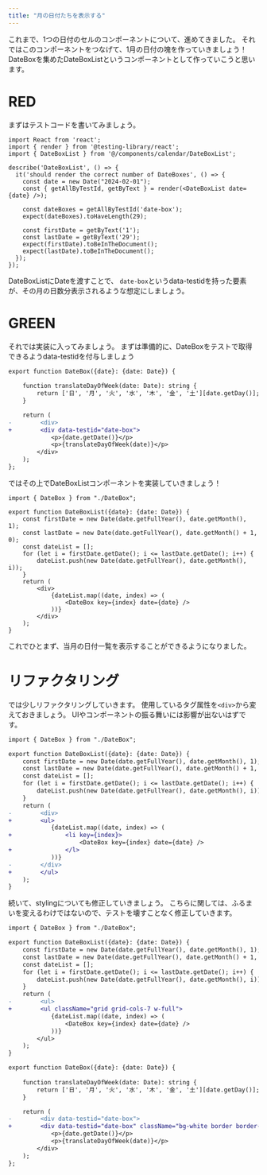 ```yaml
---
title: "月の日付たちを表示する"
---
```



これまで、1つの日付のセルのコンポーネントについて、進めてきました。
それではこのコンポーネントをつなげて、1月の日付の塊を作っていきましょう！
DateBoxを集めたDateBoxListというコンポーネントとして作っていこうと思います。

# RED

まずはテストコードを書いてみましょう。


```ts:DateBoxList.spec.tsx
import React from 'react';
import { render } from '@testing-library/react';
import { DateBoxList } from '@/components/calendar/DateBoxList';

describe('DateBoxList', () => {
  it('should render the correct number of DateBoxes', () => {
    const date = new Date("2024-02-01");
    const { getAllByTestId, getByText } = render(<DateBoxList date={date} />);

    const dateBoxes = getAllByTestId('date-box');
    expect(dateBoxes).toHaveLength(29);

    const firstDate = getByText('1');
    const lastDate = getByText('29');
    expect(firstDate).toBeInTheDocument();
    expect(lastDate).toBeInTheDocument();
  });
});
```

DateBoxListにDateを渡すことで、
`date-box`というdata-testidを持った要素が、その月の日数分表示されるような想定にしましょう。

# GREEN

それでは実装に入ってみましょう。
まずは準備的に、DateBoxをテストで取得できるようdata-testidを付与しましょう

```diff ts:DateBox.tsx
export function DateBox({date}: {date: Date}) {
  
    function translateDayOfWeek(date: Date): string {
        return ['日', '月', '火', '水', '木', '金', '土'][date.getDay()];
    }

    return (
-        <div>
+        <div data-testid="date-box">
            <p>{date.getDate()}</p>
            <p>{translateDayOfWeek(date)}</p>
        </div>
    );
};
```

ではその上でDateBoxListコンポーネントを実装していきましょう！

```ts:components/calendar/DateBoxList.tsx
import { DateBox } from "./DateBox";

export function DateBoxList({date}: {date: Date}) {
    const firstDate = new Date(date.getFullYear(), date.getMonth(), 1);
    const lastDate = new Date(date.getFullYear(), date.getMonth() + 1, 0);
    const dateList = [];
    for (let i = firstDate.getDate(); i <= lastDate.getDate(); i++) {
        dateList.push(new Date(date.getFullYear(), date.getMonth(), i));
    }
    return (
        <div>
            {dateList.map((date, index) => (
                <DateBox key={index} date={date} />
            ))}
        </div>
    );
}
```

これでひとまず、当月の日付一覧を表示することができるようになりました。

# リファクタリング

では少しリファクタリングしていきます。
使用しているタグ属性を`<div>`から変えておきましょう。
UIやコンポーネントの振る舞いには影響が出ないはずです。


```diff ts:components/calendar/DateBoxList.tsx
import { DateBox } from "./DateBox";

export function DateBoxList({date}: {date: Date}) {
    const firstDate = new Date(date.getFullYear(), date.getMonth(), 1);
    const lastDate = new Date(date.getFullYear(), date.getMonth() + 1, 0);
    const dateList = [];
    for (let i = firstDate.getDate(); i <= lastDate.getDate(); i++) {
        dateList.push(new Date(date.getFullYear(), date.getMonth(), i));
    }
    return (
-        <div>
+        <ul>
            {dateList.map((date, index) => (
+               <li key={index}>
                    <DateBox key={index} date={date} />
+               </l>
            ))}
-        </div>
+        </ul>
    );
}
```


続いて、stylingについても修正していきましょう。
こちらに関しては、ふるまいを変えるわけではないので、テストを壊すことなく修正していきます。

```diff ts:components/calendar/DateBoxList.tsx
import { DateBox } from "./DateBox";

export function DateBoxList({date}: {date: Date}) {
    const firstDate = new Date(date.getFullYear(), date.getMonth(), 1);
    const lastDate = new Date(date.getFullYear(), date.getMonth() + 1, 0);
    const dateList = [];
    for (let i = firstDate.getDate(); i <= lastDate.getDate(); i++) {
        dateList.push(new Date(date.getFullYear(), date.getMonth(), i));
    }
    return (
-        <ul>
+        <ul className="grid grid-cols-7 w-full">
            {dateList.map((date, index) => (
                <DateBox key={index} date={date} />
            ))}
        </ul>
    );
}
```

```diff ts:components/calendar/DateBox.tsx
export function DateBox({date}: {date: Date}) {
  
    function translateDayOfWeek(date: Date): string {
        return ['日', '月', '火', '水', '木', '金', '土'][date.getDay()];
    }

    return (
-        <div data-testid="date-box">
+        <div data-testid="date-box" className="bg-white border border-gray-300 h-32">
            <p>{date.getDate()}</p>
            <p>{translateDayOfWeek(date)}</p>
        </div>
    );
};
```
